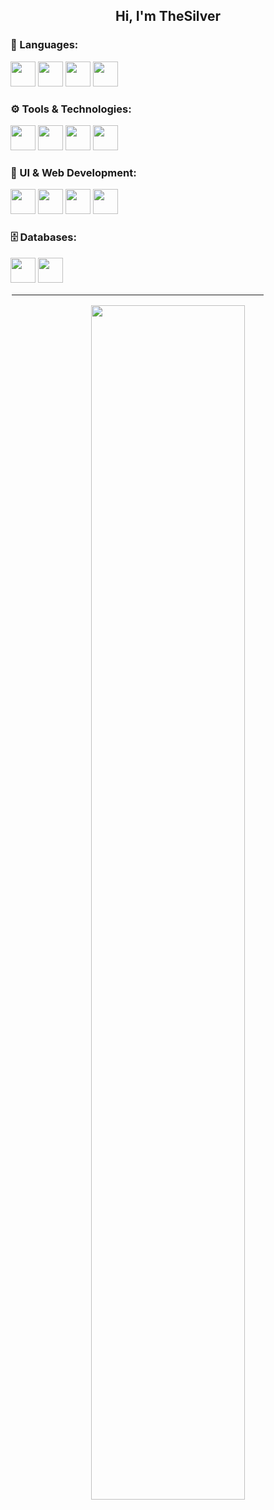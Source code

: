 <div align="center">
<h2>Hi, I'm TheSilver</h2>
</div>

<h3>📝 Languages:</h3>
<span>
  <img height="40" src="https://img.shields.io/badge/-Python-0c1017?style=for-the-badge&logo=python">
  <img height="40" src="https://img.shields.io/badge/-JavaScript-0c1017?style=for-the-badge&logo=javascript">
  <img height="40" src="https://img.shields.io/badge/-TypeScript-0c1017?style=for-the-badge&logo=typescript">
  <img height="40" src="https://img.shields.io/badge/-Bash-0c1017?style=for-the-badge&logo=gnubash">
</span>

<h3>⚙️ Tools & Technologies:</h3>
<span>
  <img height="40" src="https://img.shields.io/badge/-Linux-0c1017?style=for-the-badge&logo=linux">
  <img height="40" src="https://img.shields.io/badge/-Docker-0c1017?style=for-the-badge&logo=docker">
  <img height="40" src="https://img.shields.io/badge/-Git-0c1017?style=for-the-badge&logo=git">
  <img height="40" src="https://img.shields.io/badge/-Node.js-0c1017?style=for-the-badge&logo=node.js">
</span>

<h3>🎨 UI & Web Development:</h3>
<span>
  <img height="40" src="https://img.shields.io/badge/-React-0c1017?style=for-the-badge&logo=react">
  <img height="40" src="https://img.shields.io/badge/-TailwindCSS-0c1017?style=for-the-badge&logo=tailwindcss">
  <img height="40" src="https://img.shields.io/badge/-HTML-0c1017?style=for-the-badge&logo=html5">
  <img height="40" src="https://img.shields.io/badge/-CSS-0c1017?style=for-the-badge&logo=css">
</span>

<h3>🗄️ Databases:</h3>
<span>
  <img height="40" src="https://img.shields.io/badge/-MySQL-0c1017?style=for-the-badge&logo=mysql">
  <img height="40" src="https://img.shields.io/badge/-SQLite-0c1017?style=for-the-badge&logo=sqlite">
</span>

<hr style="border: 2px solid #ffffff; width: 80%;">

<div align="center">
  <p>
    <a href="https://github.com/TheSilver1023">
      <img width="70%" src="https://github-readme-stats.vercel.app/api?username=TheSilver1023&hide_border=true&show_icons=true&title_color=E11111&icon_color=FF5733&text_color=FFFFFF&bg_color=0c1017">
    </a>
  </p>
</div>
